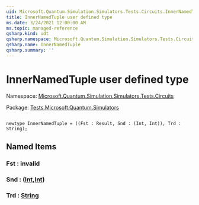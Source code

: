 ```yaml
---
uid: Microsoft.Quantum.Simulation.Simulators.Tests.Circuits.InnerNamedTuple
title: InnerNamedTuple user defined type
ms.date: 3/24/2021 12:00:00 AM
ms.topic: managed-reference
qsharp.kind: udt
qsharp.namespace: Microsoft.Quantum.Simulation.Simulators.Tests.Circuits
qsharp.name: InnerNamedTuple
qsharp.summary: ''
---
```


# InnerNamedTuple user defined type

Namespace: [Microsoft.Quantum.Simulation.Simulators.Tests.Circuits](xref:Microsoft.Quantum.Simulation.Simulators.Tests.Circuits)

Package: [Tests.Microsoft.Quantum.Simulators](https://nuget.org/packages/Tests.Microsoft.Quantum.Simulators)




```qsharp

newtype InnerNamedTuple = ((Fst : Result, Snd : (Int, Int)), Trd : String);
```



## Named Items

### Fst : __invalid<Result>__


### Snd : ([Int](xref:microsoft.quantum.lang-ref.int),[Int](xref:microsoft.quantum.lang-ref.int))


### Trd : [String](xref:microsoft.quantum.lang-ref.string)

